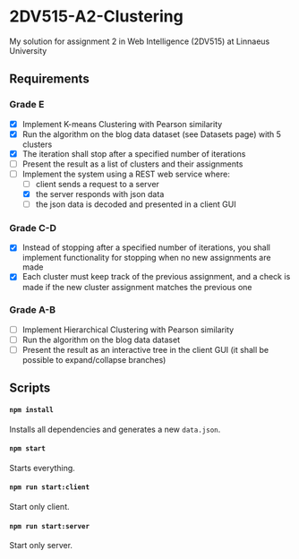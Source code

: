 # 2DV515-A2-Clustering

My solution for assignment 2 in Web Intelligence (2DV515) at Linnaeus University

## Requirements

### Grade E

- [x] Implement K-means Clustering with Pearson similarity
- [x] Run the algorithm on the blog data dataset (see Datasets page) with 5 clusters
- [x] The iteration shall stop after a specified number of iterations
- [ ] Present the result as a list of clusters and their assignments
- [ ] Implement the system using a REST web service where:
  - [ ] client sends a request to a server
  - [x] the server responds with json data
  - [ ] the json data is decoded and presented in a client GUI

### Grade C-D

- [x] Instead of stopping after a specified number of iterations, you shall implement functionality for stopping when no new assignments are made
- [x] Each cluster must keep track of the previous assignment, and a check is made if the new cluster assignment matches the previous one

### Grade A-B

- [ ] Implement Hierarchical Clustering with Pearson similarity
- [ ] Run the algorithm on the blog data dataset
- [ ] Present the result as an interactive tree in the client GUI (it shall be possible to expand/collapse branches)

## Scripts

#### `npm install`
Installs all dependencies and generates a new `data.json`.
#### `npm start`
Starts everything.
#### `npm run start:client`
Start only client.
#### `npm run start:server`
Start only server.
